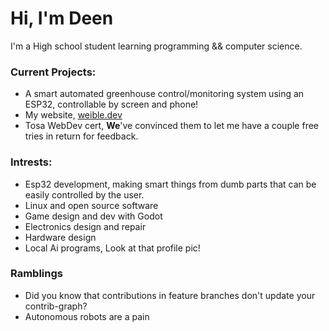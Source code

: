 # Hi, I'm Deen

I'm a High school student learning programming && computer science.

### Current Projects:

- A smart automated greenhouse control/monitoring system using an ESP32, controllable by screen and phone!
- My website, [weible.dev](https://weible.dev)
- Tosa WebDev cert, **We**'ve convinced them to let me have a couple free tries in return for feedback.

### Intrests:

- Esp32 development, making smart things from dumb parts that can be easily controlled by the user.
- Linux and open source software
- Game design and dev with Godot
- Electronics design and repair
- Hardware design
- Local Ai programs, Look at that profile pic!

### Ramblings
- Did you know that contributions in feature branches don't update your contrib-graph? 
- Autonomous robots are a pain
